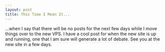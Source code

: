 ```yaml
--- 
layout: post
title: This Time I Mean It...
---
```

...when I say that there will be no posts for the next few days while I move things over to the new VPS.  I have a cool post for when the new site is up and running, one that I am sure will generate a lot of debate.  See you at the new site in a few days.
